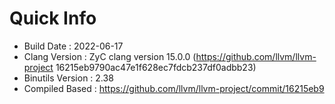 # Quick Info
* Build Date : 2022-06-17
* Clang Version : ZyC clang version 15.0.0 (https://github.com/llvm/llvm-project 16215eb9790ac47e1f628ec7fdcb237df0adbb23)
* Binutils Version : 2.38
* Compiled Based : https://github.com/llvm/llvm-project/commit/16215eb9

